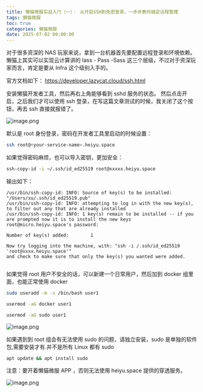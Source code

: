 ```yaml
---
title: 懒猫微服实战入门（一）： 从开启SSH到免密登录，一步步教你搞定远程管理
tags: 懒猫微服
toc: true
categories: 懒猫微服
date: 2025-07-02 00:00:00
---
```


对于很多资深的 NAS 玩家来说，拿到一台机器首先要配置远程登录和环境依赖。懒猫上其实可以实现云计算讲的 Iass - Pass -Sass 这三个层级，不过对于资深玩家而言，肯定是要从 Infra 这个级别入手的。

官方文档如下：
https://developer.lazycat.cloud/ssh.html

安装懒猫开发者工具，然后再右上角能够看到 sshd 服务的状态。
然后点击开启，之后我们才可以使用 ssh 登录，在写这篇文章测试的时候，我关闭了这个按钮，再去 ssh 直接就报错了。

![image.png](https://lzc-playground-1301583638.cos.ap-chengdu.myqcloud.com/guidelines/459/823b1afe-fb70-4866-8303-aa051e9b65bc.png "image.png")

默认是 root 身份登录，密码在开发者工具里启动的时候设置：

```bash
ssh root@<your-service-name>.heiyu.space
```

如果觉得密码麻烦，也可以导入密钥，更加安全：

```bash
ssh-copy-id -i ~/.ssh/id_ed25519 root@xxxxx.heiyu.space
```

<!-- more -->

输出如下：

```
/usr/bin/ssh-copy-id: INFO: Source of key(s) to be installed: "/Users/xu/.ssh/id_ed25519.pub"
/usr/bin/ssh-copy-id: INFO: attempting to log in with the new key(s), to filter out any that are already installed
/usr/bin/ssh-copy-id: INFO: 1 key(s) remain to be installed -- if you are prompted now it is to install the new keys
root@micro.heiyu.space's password:

Number of key(s) added:        1

Now try logging into the machine, with: "ssh -i /.ssh/id_ed25519 'root@xxxx.heiyu.space'"
and check to make sure that only the key(s) you wanted were added.


```

如果觉得 root 用户不安全的话，可以新建一个日常用户，然后加到 docker 组里面，也能正常使用 docker

```bash
sudo useradd -m -s /bin/bash user1

usermod -aG docker user1

usermod -aG sudo user1

```

![image.png](https://lzc-playground-1301583638.cos.ap-chengdu.myqcloud.com/guidelines/459/e40ad428-93be-487e-880c-d37c76f27fc1.png "image.png")

如果遇到到 root 组会有无法使用 sudo 的问题，请独立安装，sudo 是单独的软件包,需要安装才有.并不是所有 Linux 都有 sudo

```bash
apt update && apt install sudo
```

注意：要开着懒猫微服 APP ，否则无法使用 heiyu.space 提供的穿透服务。

![image.png](https://lzc-playground-1301583638.cos.ap-chengdu.myqcloud.com/guidelines/459/a303adbb-d3f5-4fa2-9a6d-6d3b25abbe34.png "image.png")
